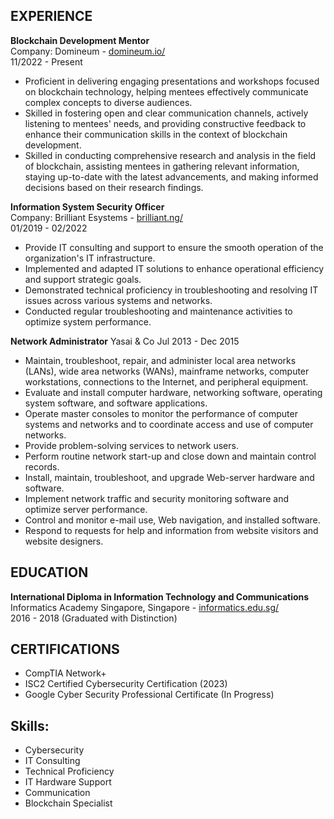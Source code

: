 
## EXPERIENCE
**Blockchain Development Mentor**  
Company: Domineum - [domineum.io/](https://domineum.io/)  
11/2022 - Present

- Proficient in delivering engaging presentations and workshops focused on blockchain technology, helping mentees effectively communicate complex concepts to diverse audiences.
- Skilled in fostering open and clear communication channels, actively listening to mentees' needs, and providing constructive feedback to enhance their communication skills in the context of blockchain development.
- Skilled in conducting comprehensive research and analysis in the field of blockchain, assisting mentees in gathering relevant information, staying up-to-date with the latest advancements, and making informed decisions based on their research findings.

**Information System Security Officer**  
Company: Brilliant Esystems - [brilliant.ng/](https://brilliant.ng/)  
01/2019 - 02/2022

- Provide IT consulting and support to ensure the smooth operation of the organization's IT infrastructure.
- Implemented and adapted IT solutions to enhance operational efficiency and support strategic goals.
- Demonstrated technical proficiency in troubleshooting and resolving IT issues across various systems and networks.
- Conducted regular troubleshooting and maintenance activities to optimize system performance.

**Network Administrator**
Yasai & Co
Jul 2013 - Dec 2015  

- Maintain, troubleshoot, repair, and administer local area networks (LANs), wide area networks (WANs), mainframe networks, computer workstations, connections to the Internet, and peripheral equipment.
- Evaluate and install computer hardware, networking software, operating system software, and software applications.
- Operate master consoles to monitor the performance of computer systems and networks and to coordinate access and use of computer networks.
- Provide problem-solving services to network users.
- Perform routine network start-up and close down and maintain control records.
- Install, maintain, troubleshoot, and upgrade Web-server hardware and software.
- Implement network traffic and security monitoring software and optimize server performance.
- Control and monitor e-mail use, Web navigation, and installed software.
- Respond to requests for help and information from website visitors and website designers.


## EDUCATION
**International Diploma in Information Technology and Communications**  
Informatics Academy Singapore, Singapore - [informatics.edu.sg/](https://informatics.edu.sg/)  
2016 - 2018 (Graduated with Distinction)

## CERTIFICATIONS
- CompTIA Network+
- ISC2 Certified Cybersecurity Certification (2023)
- Google Cyber Security Professional Certificate (In Progress)

## Skills:
- Cybersecurity
- IT Consulting
- Technical Proficiency
- IT Hardware Support
- Communication
- Blockchain Specialist
